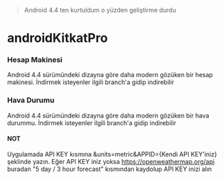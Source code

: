 > Android 4.4 ten kurtuldum o yüzden geliştirme durdu

# androidKitkatPro
### Hesap Makinesi
Android 4.4 sürümündeki dizayna göre daha modern gözüken bir hesap makinesi. İndirmek isteyenler ilgili branch'a gidip indirebilir

### Hava Durumu
Android 4.4 sürümündeki dizayna göre daha modern gözüken bir hava durummu. İndirmek isteyenler ilgili branch'a gidip indirebilir
#### NOT
Uygulamada API KEY kısmına &units=metric&APPID={Kendi API KEY'iniz} şeklinde yazın. Eğer API KEY iniz yoksa https://openweathermap.org/api buradan "5 day / 3 hour forecast" kısmından kaydolup API KEY inizi alın
